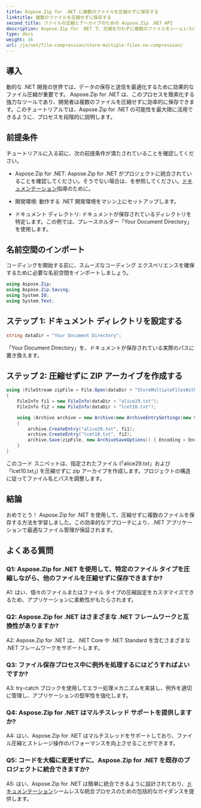 ```yaml
---
title: Aspose.Zip for .NET に複数のファイルを圧縮せずに保存する
linktitle: 複数のファイルを圧縮せずに保存する
second_title: ファイルの圧縮とアーカイブのための Aspose.Zip .NET API
description: Aspose.Zip for .NET で、圧縮を行わずに複数のファイルをシームレスにストレージできるようになります。このステップバイステップ ガイドを使用して、効率的なファイル管理を行うために .NET アプリケーションを最適化します。
type: docs
weight: 16
url: /ja/net/file-compression/store-multiple-files-no-compression/
---
```

## 導入

動的な .NET 開発の世界では、データの保存と送信を最適化するために効果的なファイル圧縮が重要です。 Aspose.Zip for .NET は、このプロセスを簡素化する強力なツールであり、開発者は複数のファイルを圧縮せずに効率的に保存できます。このチュートリアルでは、Aspose.Zip for .NET の可能性を最大限に活用できるように、プロセスを段階的に説明します。

## 前提条件

チュートリアルに入る前に、次の前提条件が満たされていることを確認してください。

- Aspose.Zip for .NET: Aspose.Zip for .NET がプロジェクトに統合されていることを確認してください。そうでない場合は、を参照してください。[ドキュメンテーション](https://reference.aspose.com/zip/net/)指導のために。

- 開発環境: 動作する .NET 開発環境をマシン上にセットアップします。

- ドキュメント ディレクトリ: ドキュメントが保存されているディレクトリを特定します。この例では、プレースホルダー「Your Document Directory」を使用します。

## 名前空間のインポート

コーディングを開始する前に、スムーズなコーディング エクスペリエンスを確保するために必要な名前空間をインポートしましょう。

```csharp
using Aspose.Zip;
using Aspose.Zip.Saving;
using System.IO;
using System.Text;
```

## ステップ 1: ドキュメント ディレクトリを設定する

```csharp
string dataDir = "Your Document Directory";
```

「Your Document Directory」を、ドキュメントが保存されている実際のパスに置き換えます。

## ステップ 2: 圧縮せずに ZIP アーカイブを作成する

```csharp
using (FileStream zipFile = File.Open(dataDir + "StoreMultipleFilesWithoutCompression_out.zip", FileMode.Create))
{
    FileInfo fi1 = new FileInfo(dataDir + "alice29.txt");
    FileInfo fi2 = new FileInfo(dataDir + "lcet10.txt");

    using (Archive archive = new Archive(new ArchiveEntrySettings(new StoreCompressionSettings())))
    {
        archive.CreateEntry("alice29.txt", fi1);
        archive.CreateEntry("lcet10.txt", fi2);
        archive.Save(zipFile, new ArchiveSaveOptions() { Encoding = Encoding.ASCII });
    }
}
```

このコード スニペットは、指定されたファイル (「alice29.txt」および「lcet10.txt」) を圧縮せずに zip アーカイブを作成します。プロジェクトの構造に従ってファイル名とパスを調整します。

## 結論

おめでとう！ Aspose.Zip for .NET を使用して、圧縮せずに複数のファイルを保存する方法を学習しました。この効率的なアプローチにより、.NET アプリケーションで最適なファイル管理が保証されます。

## よくある質問

### Q1: Aspose.Zip for .NET を使用して、特定のファイル タイプを圧縮しながら、他のファイルを圧縮せずに保存できますか?

A1: はい、個々のファイルまたはファイル タイプの圧縮設定をカスタマイズできるため、アプリケーションに柔軟性がもたらされます。

### Q2: Aspose.Zip for .NET はさまざまな .NET フレームワークと互換性がありますか?

A2: Aspose.Zip for .NET は、.NET Core や .NET Standard を含むさまざまな .NET フレームワークをサポートします。

### Q3: ファイル保存プロセス中に例外を処理するにはどうすればよいですか?

A3: try-catch ブロックを使用してエラー処理メカニズムを実装し、例外を適切に管理し、アプリケーションの堅牢性を強化します。

### Q4: Aspose.Zip for .NET はマルチスレッド サポートを提供しますか?

A4: はい、Aspose.Zip for .NET はマルチスレッドをサポートしており、ファイル圧縮とストレージ操作のパフォーマンスを向上させることができます。

### Q5: コードを大幅に変更せずに、Aspose.Zip for .NET を既存のプロジェクトに統合できますか?

 A5: はい、Aspose.Zip for .NET は簡単に統合できるように設計されており、[ドキュメンテーション](https://reference.aspose.com/zip/net/)シームレスな統合プロセスのための包括的なガイダンスを提供します。